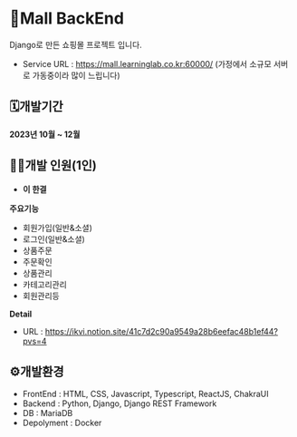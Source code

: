 # 🤖Mall BackEnd
Django로 만든 쇼핑몰 프로젝트 입니다.
- Service URL : https://mall.learninglab.co.kr:60000/ (가정에서 소규모 서버로 가동중이라 많이 느립니다)

## 🗓️개발기간
**2023년 10월 ~ 12월**

## 👨‍💻개발 인원(1인)
- **이 한결**

**주요기능**	
- 회원가입(일반&소셜)
- 로그인(일반&소셜)
- 상품주문
- 주문확인
- 상품관리
- 카테고리관리
- 회원관리등

**Detail**
- URL : https://ikvi.notion.site/41c7d2c90a9549a28b6eefac48b1ef44?pvs=4

## ⚙️개발환경
- FrontEnd : HTML, CSS, Javascript, Typescript, ReactJS, ChakraUI
- Backend : Python, Django, Django REST Framework
- DB : MariaDB
- Depolyment : Docker
